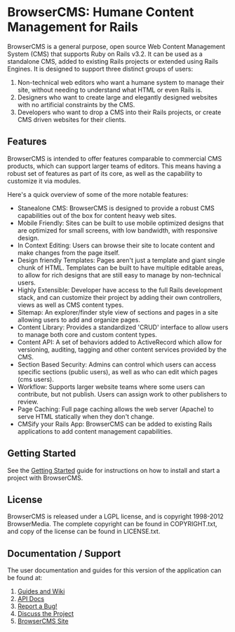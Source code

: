 # BrowserCMS: Humane Content Management for Rails

BrowserCMS is a general purpose, open source Web Content Management System (CMS) that supports Ruby on Rails v3.2. It can be used as a standalone CMS, added to existing Rails projects or extended using Rails Engines. It is designed to support three distinct groups of users:

1. Non-technical web editors who want a humane system to manage their site, without needing to understand what HTML or even Rails is.
2. Designers who want to create large and elegantly designed websites with no artificial constraints by the CMS.
3. Developers who want to drop a CMS into their Rails projects, or create CMS driven websites for their clients.

## Features
BrowserCMS is intended to offer features comparable to commercial CMS products, which can support larger teams of editors. This means having a robust set of features as part of its core, as well as the capability to customize it via modules.

Here's a quick overview of some of the more notable features:

* Stanealone CMS: BrowserCMS is designed to provide a robust CMS capabilities out of the box for content heavy web sites.
* Mobile Friendly: Sites can be built to use mobile optimized designs that are optimized for small screens, with low bandwidth, with responsive design.
* In Context Editing: Users can browse their site to locate content and make changes from the page itself.
* Design friendly Templates: Pages aren't just a template and giant single chunk of HTML. Templates can be built to have multiple editable areas, to allow for rich designs that are still easy to manage by non-technical users.
* Highly Extensible: Developer have access to the full Rails development stack, and can customize their project by adding their own controllers, views as well as CMS content types.
* Sitemap: An explorer/finder style view of sections and pages in a site allowing users to add and organize pages.
* Content Library: Provides a standardized 'CRUD' interface to allow users to manage both core and custom content types.
* Content API: A set of behaviors added to ActiveRecord which allow for versioning, auditing, tagging and other content services provided by the CMS.
* Section Based Security: Admins can control which users can access specific sections (public users), as well as who can edit which pages (cms users).
* Workflow: Supports larger website teams where some users can contribute, but not publish. Users can assign work to other publishers to review.
* Page Caching: Full page caching allows the web server (Apache) to serve HTML statically when they don't change.
* CMSify your Rails App: BrowserCMS can be added to existing Rails applications to add content management capabilities.

## Getting Started
See the [Getting Started](https://github.com/browsermedia/browsercms/wiki/Getting-Started) guide for instructions on how to install and start a project with BrowserCMS.

## License
BrowserCMS is released under a LGPL license, and is copyright 1998-2012 BrowserMedia. The complete copyright can be found in COPYRIGHT.txt, and copy of the license can be found in LICENSE.txt.

## Documentation / Support
The user documentation and guides for this version of the application can be found at:

1. [Guides and Wiki](http://wiki.github.com/browsermedia/browsercms)
2. [API Docs](http://rubydoc.info/gems/browsercms/)
3. [Report a Bug!](https://github.com/browsermedia/browsercms/issues)
4. [Discuss the Project](http://groups.google.com/group/browsercms)
5. [BrowserCMS Site](http://browsercms.org)
